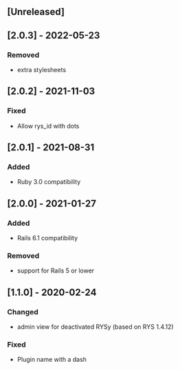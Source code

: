 ## [Unreleased]
## [2.0.3] - 2022-05-23
### Removed
- extra stylesheets

## [2.0.2] - 2021-11-03
### Fixed
- Allow rys_id with dots

## [2.0.1] - 2021-08-31
### Added
- Ruby 3.0 compatibility

## [2.0.0] - 2021-01-27
### Added
- Rails 6.1 compatibility
### Removed
- support for Rails 5 or lower

## [1.1.0] - 2020-02-24
### Changed
- admin view for deactivated RYSy (based on RYS 1.4.12)
### Fixed
- Plugin name with a dash

